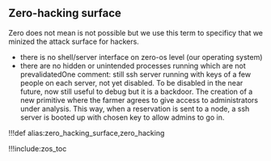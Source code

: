 ## Zero-hacking surface

Zero does not mean is not possible but we use this term to specificy that we minized the attack surface for hackers.


- there is no shell/server interface on zero-os level (our operating system)
- there are no hidden or unintended processes running which are not prevalidatedOne comment: still ssh server running with keys of a few people on each server, not yet disabled. To be disabled in the near future, now still useful to debug but it is a backdoor. The creation of a new primitive where the farmer agrees to give access to administrators under analysis. This way, when a reservation is sent to a node, a ssh server is booted up with chosen key to allow admins to go in. 


!!!def alias:zero_hacking_surface,zero_hacking

!!!include:zos_toc

